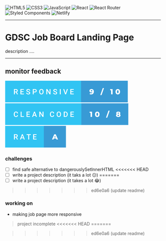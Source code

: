 ![HTML5](https://img.shields.io/badge/html5-%23E34F26.svg?style=for-the-badge&logo=html5&logoColor=white)
![CSS3](https://img.shields.io/badge/css3-%231572B6.svg?style=for-the-badge&logo=css3&logoColor=white)
![JavaScript](https://img.shields.io/badge/javascript-%23323330.svg?style=for-the-badge&logo=javascript&logoColor=%23F7DF1E)
![React](https://img.shields.io/badge/react-%2320232a.svg?style=for-the-badge&logo=react&logoColor=%2361DAFB)
![React Router](https://img.shields.io/badge/React_Router-CA4245?style=for-the-badge&logo=react-router&logoColor=white)
![Styled Components](https://img.shields.io/badge/styled--components-DB7093?style=for-the-badge&logo=styled-components&logoColor=white)
![Netlify](https://img.shields.io/badge/netlify-%23000000.svg?style=for-the-badge&logo=netlify&logoColor=#00C7B7)

--------------------

# GDSC Job Board Landing Page
description ....

--------------------

## monitor feedback
![clean-code](/relative/responsive-9-_-10.svg)
![clean-code](/relative/clean-code-10-_-8.svg)
![clean-code](/relative/rate-a.svg)



### challenges 
- [ ] find safe alternative to dangerouslySetInnerHTML
<<<<<<< HEAD
- [ ] write a project description (it taks a lot 😐) 
=======
- [ ] write a project description (it takes a lot 😂)
>>>>>>> ed6e0a6 (update readme)

### working on
- making job page more responsive

> project incomplete
<<<<<<< HEAD
=======

>>>>>>> ed6e0a6 (update readme)
